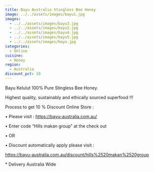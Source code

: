 ```yaml
---
title: Bayu Australia Stingless Bee Honey
image: ../../assets/images/bayu1.jpg
images:
  - ../../assets/images/bayu3.jpg
  - ../../assets/images/bayu2.jpg
  - ../../assets/images/bayu4.jpg
  - ../../assets/images/bayu5.jpg
  - ../../assets/images/bayu.jpg
categories:
  - Online
cuisine:
  - Honey
region:
  - Australia
discount_pct: 10
---
```

Bayu Kelulut 100% Pure Stingless Bee Honey.

Highest quality, sustainably and ethically sourced superfood !!!

Process to get 10 % Discount Online Store :

•	Please visit : https://bayu-australia.com.au/

•	Enter code “Hills makan group” at the check out

•	OR

•	Discount automatically apply please visit : 

https://bayu-australia.com.au/discount/hills%2520makan%2520group

\* Delivery Australia Wide
